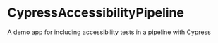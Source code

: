 # CypressAccessibilityPipeline
 A demo app for including accessibility tests in a pipeline with Cypress
